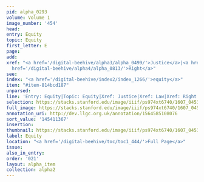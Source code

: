 ```yaml
---
pid: alpha_0293
volume: Volume 1
image_number: '454'
head:
entry: Equity
topic: Equity
first_letter: E
page:
add:
xref: "<a href='/digital-beehive/alpha3/alpha_0499/'>Justice</a>|<a href='/digital-beehive/alpha3/alpha_0523/'>Law</a>|<a
  href='/digital-beehive/alpha4/alpha_0813/'>Right</a>"
see:
index: "<a href='/digital-beehive/index2/index_1266/'>equity</a>"
item: "#item-814bcd187"
unparsed:
line: 'Entry: Equity|Topic: Equity|Xref: Justice|Xref: Law|Xref: Right|Index: equity|#item-814bcd187'
selection: https://stacks.stanford.edu/image/iiif/ps974xt6740/1607_0453/766,1367,2895,301/full/0/default.jpg
full_image: https://stacks.stanford.edu/image/iiif/ps974xt6740/1607_0453/full/full/0/default.jpg
annotation_uri: http://dev.llgc.org.uk/annotation/1564585108076
sort_value: '145411367'
insertion:
thumbnail: https://stacks.stanford.edu/image/iiif/ps974xt6740/1607_0453/766,1367,600,180/250,/0/default.jpg
label: Equity
location: "<a href='/digital-beehive/toc/toc1_444/'>Full Page</a>"
issue:
also_in_entry:
order: '021'
layout: alpha_item
collection: alpha2
---
```

